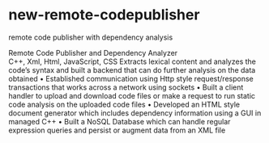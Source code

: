 # new-remote-codepublisher
remote code publisher with dependency analysis

Remote Code Publisher and Dependency Analyzer                                                                         
C++, Xml, Html, JavaScript, CSS
Extracts lexical content and analyzes the code’s syntax and built a backend that can do further analysis on the data obtained
•	Established communication using Http style request/response transactions that works across a network using sockets
•	Built a client handler to upload and download code files or make a request to run static code analysis on the uploaded code files 
•	Developed an HTML style document generator which includes dependency information using a GUI in managed C++
•	Built a NoSQL Database which can handle regular expression queries and persist or augment data from an XML file
